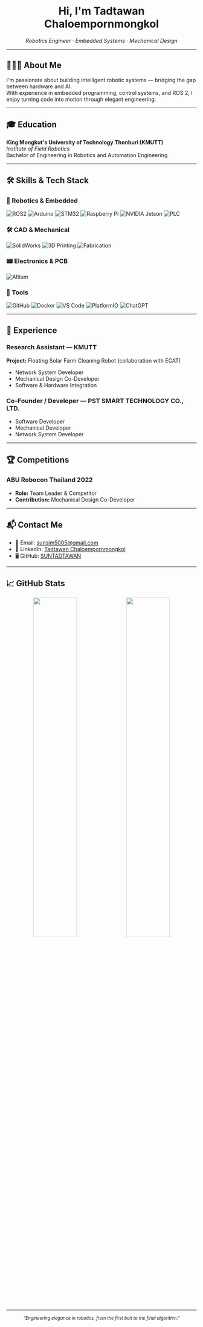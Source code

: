 

<h1 align="center">Hi, I'm Tadtawan Chaloempornmongkol</h1>
<p align="center"><em>Robotics Engineer · Embedded Systems · Mechanical Design</em></p>

---

## 👨🏻‍💻 About Me

I'm passionate about building intelligent robotic systems — bridging the gap between hardware and AI.  
With experience in embedded programming, control systems, and ROS 2, I enjoy turning code into motion through elegant engineering.

---

## 🎓 Education

**King Mongkut's University of Technology Thonburi (KMUTT)**  
*Institute of Field Robotics*  
Bachelor of Engineering in Robotics and Automation Engineering

---

## 🛠 Skills & Tech Stack

### 🤖 Robotics & Embedded
![ROS2](https://img.shields.io/badge/ROS_2-22314E?style=flat-square&logo=ros&logoColor=white)
![Arduino](https://img.shields.io/badge/Arduino-00979D?style=flat-square&logo=arduino&logoColor=white)
![STM32](https://img.shields.io/badge/STM32-Microcontroller-blue?style=flat-square)
![Raspberry Pi](https://img.shields.io/badge/Raspberry_Pi-A22846?style=flat-square&logo=raspberrypi&logoColor=white)
![NVIDIA Jetson](https://img.shields.io/badge/NVIDIA_Jetson-76B900?style=flat-square&logo=nvidia&logoColor=white)
![PLC](https://img.shields.io/badge/PLC-Mitsubishi_/_Siemens_/_Delta-informational?style=flat-square)

### 🛠️ CAD & Mechanical
![SolidWorks](https://img.shields.io/badge/CAD-SolidWorks/Fusion360/Onshape/AutoDesk-blue?style=flat-square)
![3D Printing](https://img.shields.io/badge/3D_Printing-Cura/RDWorks/Ultimaker-orange?style=flat-square)
![Fabrication](https://img.shields.io/badge/Fabrication-CNC/Lathe/Milling-gray?style=flat-square)

### 📟 Electronics & PCB
![Altium](https://img.shields.io/badge/PCB-Altium/KiCad/Eagle/EasyEDA-red?style=flat-square)

### 🧰 Tools
![GitHub](https://img.shields.io/badge/GitHub-181717?style=flat-square&logo=github)
![Docker](https://img.shields.io/badge/Docker-2496ED?style=flat-square&logo=docker&logoColor=white)
![VS Code](https://img.shields.io/badge/VS_Code-007ACC?style=flat-square&logo=visualstudiocode&logoColor=white)
![PlatformIO](https://img.shields.io/badge/PlatformIO-Embedded_Tool-orange?style=flat-square)
![ChatGPT](https://img.shields.io/badge/ChatGPT-AI_Tool-green?style=flat-square)


---

## 💼 Experience

### Research Assistant — KMUTT  
**Project:** Floating Solar Farm Cleaning Robot (collaboration with EGAT)  
- Network System Developer  
- Mechanical Design Co-Developer  
- Software & Hardware Integration

### Co-Founder / Developer — PST SMART TECHNOLOGY CO., LTD.  
- Software Developer  
- Mechanical Developer  
- Network System Developer

---

## 🏆 Competitions

### ABU Robocon Thailand 2022  
- **Role:** Team Leader & Competitor  
- **Contribution:** Mechanical Design Co-Developer

---

## 📬 Contact Me

- 📧 Email: [sunsim5005@gmail.com](mailto:sunsim5005@gmail.com)  
- 💼 LinkedIn: [Tadtawan Chaloempornmongkol](https://www.linkedin.com/in/tadtawan-chaloempornmongkol)  
- 🖥 GitHub: [SUNTADTAWAN](https://github.com/SUNTADTAWAN)

---

## 📈 GitHub Stats

<p align="center">
  <img src="https://github-readme-stats.vercel.app/api?username=SUNTADTAWAN&show_icons=true&theme=tokyonight&hide_title=true" width="48%" />
  <img src="https://github-readme-stats.vercel.app/api/top-langs/?username=SUNTADTAWAN&layout=compact&theme=tokyonight" width="48%" />
</p>

---

<p align="center">
  <sub><em>"Engineering elegance in robotics, from the first bolt to the final algorithm."</em></sub>
</p>
